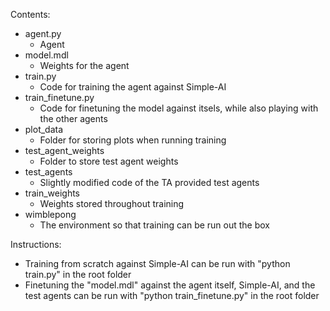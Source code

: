 Contents:

* agent.py
    * Agent
* model.mdl
    * Weights for the agent
* train.py
    * Code for training the agent against Simple-AI
* train_finetune.py
    * Code for finetuning the model against itsels, while also playing with the other agents
* plot_data
    * Folder for storing plots when running training
* test_agent_weights
    * Folder to store test agent weights
* test_agents
    * Slightly modified code of the TA provided test agents
* train_weights
    * Weights stored throughout training
* wimblepong
    * The environment so that training can be run out the box

Instructions:

* Training from scratch against Simple-AI can be run with "python train.py" in the root folder
* Finetuning the "model.mdl" against the agent itself, Simple-AI, and the test agents can be run with "python train_finetune.py" in the root folder
